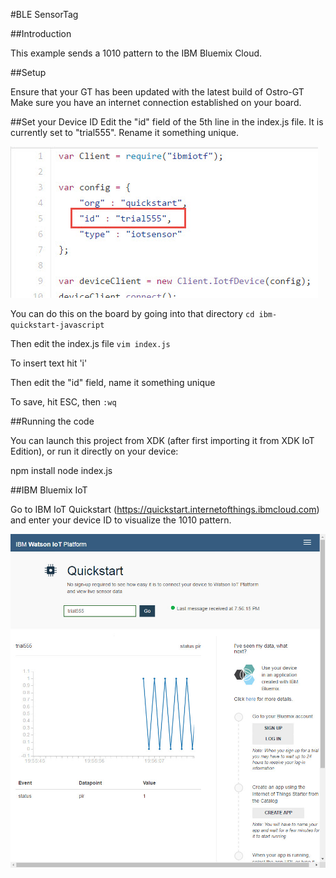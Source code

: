 
#BLE SensorTag

##Introduction

This example sends a 1010 pattern to the IBM Bluemix Cloud.

##Setup

Ensure that your GT has been updated with the latest build of Ostro-GT
Make sure you have an internet connection established on your board.

##Set your Device ID
Edit the "id" field of the 5th line in the index.js file.  It is currently set to "trial555". Rename it something unique.

![Device ID field](id_field.jpg)

You can do this on the board by going into that directory 
`cd ibm-quickstart-javascript`

Then edit the index.js file
`vim index.js`

To insert text hit 'i'

Then edit the "id" field, name it something unique

To save, hit ESC, then 
`:wq`

##Running the code

You can launch this project from XDK (after first importing it from XDK IoT Edition), or run it directly on your device:

npm install
node index.js


##IBM Bluemix IoT

Go to IBM IoT Quickstart (https://quickstart.internetofthings.ibmcloud.com) and enter your device ID to visualize the 1010 pattern.  

![IBM Quickstart](quickstart_screen.jpg)
